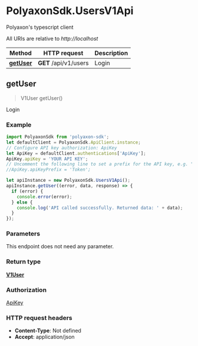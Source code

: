 # PolyaxonSdk.UsersV1Api

Polyaxon&#39;s typescript client

All URIs are relative to *http://localhost*

Method | HTTP request | Description
------------- | ------------- | -------------
[**getUser**](UsersV1Api.md#getUser) | **GET** /api/v1/users | Login



## getUser

> V1User getUser()

Login

### Example

```javascript
import PolyaxonSdk from 'polyaxon-sdk';
let defaultClient = PolyaxonSdk.ApiClient.instance;
// Configure API key authorization: ApiKey
let ApiKey = defaultClient.authentications['ApiKey'];
ApiKey.apiKey = 'YOUR API KEY';
// Uncomment the following line to set a prefix for the API key, e.g. "Token" (defaults to null)
//ApiKey.apiKeyPrefix = 'Token';

let apiInstance = new PolyaxonSdk.UsersV1Api();
apiInstance.getUser((error, data, response) => {
  if (error) {
    console.error(error);
  } else {
    console.log('API called successfully. Returned data: ' + data);
  }
});
```

### Parameters

This endpoint does not need any parameter.

### Return type

[**V1User**](V1User.md)

### Authorization

[ApiKey](../README.md#ApiKey)

### HTTP request headers

- **Content-Type**: Not defined
- **Accept**: application/json

